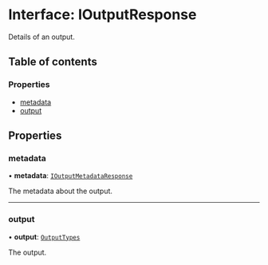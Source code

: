 # Interface: IOutputResponse

Details of an output.

## Table of contents

### Properties

- [metadata](IOutputResponse.md#metadata)
- [output](IOutputResponse.md#output)

## Properties

### metadata

• **metadata**: [`IOutputMetadataResponse`](IOutputMetadataResponse.md)

The metadata about the output.

___

### output

• **output**: [`OutputTypes`](../api_ref.md#outputtypes)

The output.

